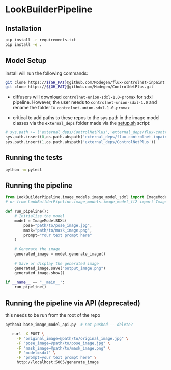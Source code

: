 # LookBuilderPipeline

## Installation

```bash
pip install -r requirements.txt
pip install -e .
```
## Model Setup
install will run the following commands:

```bash
git clone https://${GH_PAT}@github.com/Modegen/flux-controlnet-inpaint.git
git clone https://${GH_PAT}@github.com/Modegen/ControlNetPlus.git
```

- diffusers will download `controlnet-union-sdxl-1.0-promax` for sdxl pipeline. However, the user needs to `controlnet-union-sdxl-1.0` and rename the folder to `controlnet-union-sdxl-1.0-promax`

- critical to add paths to these repos to the sys.path in the image model classes via the `external_deps` folder made via the [setup.sh](./setup.sh) script:
```python
# sys.path += ['external_deps/ControlNetPlus','external_deps/flux-controlnet-inpaint/src']
sys.path.insert(0,os.path.abspath('external_deps/flux-controlnet-inpaint/src'))
sys.path.insert(1,os.path.abspath('external_deps/ControlNetPlus'))
```

## Running the tests

```bash
python -m pytest
```

## Running the pipeline

```python
from LookBuilderPipeline.image_models.image_model_sdxl import ImageModelSDXL
# or from LookBuilderPipeline.image_models.image_model_fl2 import ImageModelFlux

def run_pipeline():
    # Initialize the model
    model = ImageModelSDXL(
        pose="path/to/pose_image.jpg",
        mask="path/to/mask_image.png",
        prompt="Your text prompt here"
    )
    
    # Generate the image
    generated_image = model.generate_image()
    
    # Save or display the generated image
    generated_image.save("output_image.png")
    generated_image.show()

if __name__ == "__main__":
    run_pipeline()
```

## Running the pipeline via API (deprecated)
this needs to be run from the root of the repo
```bash
python3 base_image_model_api.py  # not pushed -- delete? 
```
```bash
   curl -X POST \
     -F "original_image=@path/to/original_image.jpg" \
     -F "pose_image=@path/to/pose_image.jpg" \
     -F "mask_image=@path/to/mask_image.png" \
     -F "model=sdxl" \
     -F "prompt=your text prompt here" \
     http://localhost:5005/generate_image
```

